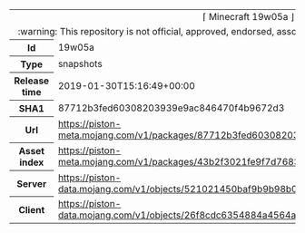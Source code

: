 <html><table>
<tr><td colspan="2" align="center"><img width="0" height="0"><br/>⌈ Minecraft 19w05a ⌋<br/><img width="0" height="0"></td></tr>
<tr><td colspan="2" align="center"><img width="0" height="0"><br/>
:warning: This repository is not official, approved, endorsed, associated or connected with Mojang :warning:
<br/><img width="0" height="0"></td></tr>
<tr><th>Id</th><td>19w05a</td></tr>
<tr><th>Type</th><td>snapshots</td></tr>
<tr><th>Release time</th><td>2019-01-30T15:16:49+00:00</td></tr>
<tr><th>SHA1</th><td>87712b3fed60308203939e9ac846470f4b9672d3</td></tr>
<tr><th>Url</th><td><a href="https://piston-meta.mojang.com/v1/packages/87712b3fed60308203939e9ac846470f4b9672d3/19w05a.json">https://piston-meta.mojang.com/v1/packages/87712b3fed60308203939e9ac846470f4b9672d3/19w05a.json</a></td></tr>
<tr><th>Asset index</th><td><a href="https://piston-meta.mojang.com/v1/packages/43b2f3021fe9f7d768378de95538e22da3ee8301/1.14.json">https://piston-meta.mojang.com/v1/packages/43b2f3021fe9f7d768378de95538e22da3ee8301/1.14.json</a></td></tr>
<tr><th>Server</th><td><a href="https://piston-data.mojang.com/v1/objects/521021450baf9b9b98b0a6d0cb60e97f306f4f57/server.jar">https://piston-data.mojang.com/v1/objects/521021450baf9b9b98b0a6d0cb60e97f306f4f57/server.jar</a></td></tr>
<tr><th>Client</th><td><a href="https://piston-data.mojang.com/v1/objects/26f8cdc6354884a4564a6d4e9dceb4e4440dfb54/client.jar">https://piston-data.mojang.com/v1/objects/26f8cdc6354884a4564a6d4e9dceb4e4440dfb54/client.jar</a></td></tr>
</table></html>